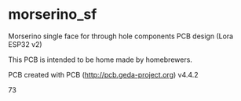 # morserino_sf
Morserino single face for through hole components PCB design (Lora ESP32 v2)

This PCB is intended to be home made by homebrewers.

PCB created with PCB (http://pcb.geda-project.org) v4.4.2

73

